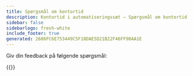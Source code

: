 ```yaml
---
title: Spørgsmål om kontortid
description: Kontortid i automatiseringssæt – Spørgsmål om kontortid
sidebar: false
sidebarlogo: fresh-white
include_footer: true
generated: 2686FC6E753449C5F18DAE5D21B22F46FF90AA1E
---
```


Giv din feedback på følgende spørgsmål:

{{<questions shownavigationbuttons="false" locale="da">}}
